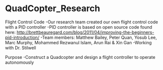 QuadCopter_Research
===================

Flight Control Code
-Our research team created our own flight control code with a PID controller
-PID controller is based on open source code found here: 
  http://brettbeauregard.com/blog/2011/04/improving-the-beginners-pid-introduction/
-Team members: Matthew Bailey, Peter Quan, Yosub Lee, Marc Murphy, Mohammed Rezwanul Islam, Arun Rai & Xin Gan
-Working with Dr. Stilwell


Purpose
-Construct a Quadcopter and design a flight controller to operate autonomously
